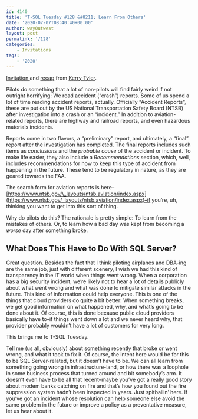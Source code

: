 ```yaml
---
id: 4140
title: 'T-SQL Tuesday #128 &#8211; Learn From Others'
date: '2020-07-07T08:40:40+00:00'
author: way0utwest
layout: post
permalink: '/128'
categories:
    - Invitations
tags:
    - '2020'
---
```


[Invitation ](https://www.airbornegeek.com/2020/07/t-sql-tuesday-128-learn-from-others/) and [recap](https://www.airbornegeek.com/2020/07/t-sql-tuesday-128-lets-talk-about-your-incident-reports/) from [Kerry Tyler](https://www.airbornegeek.com/).

Pilots do something that a lot of non-pilots will find fairly weird if not outright horrifying: We read accident (“crash”) reports. Some of us spend a lot of time reading accident reports, actually. Officially “Accident Reports”, these are put out by the US National Transportation Safety Board (NTSB) after investigation into a crash or an “incident.” In addition to aviation-related reports, there are highway and railroad reports, and even hazardous materials incidents.

Reports come in two flavors, a “preliminary” report, and ultimately, a “final” report after the investigation has completed. The final reports includes such items as *conclusions* and the *probable cause* of the accident or incident. To make life easier, they also include a *Recommendations* section, which, well, includes recommendations for how to keep this type of accident from happening in the future. These tend to be regulatory in nature, as they are geared towards the FAA.

The search form for aviation reports is here–[https://www.ntsb.gov/\_layouts/ntsb.aviation/index.aspx](https://www.ntsb.gov/_layouts/ntsb.aviation/index.aspx)–if you’re, uh, thinking you want to get into this sort of thing.

Why do pilots do this? The rationale is pretty simple: To learn from the mistakes of others. Or, to learn how a bad day was kept from becoming a *worse* day after something broke.

## What Does This Have to Do With SQL Server?

Great question. Besides the fact that I think piloting airplanes and DBA-ing are the same job, just with different scenery, I wish we had this kind of transparency in the IT world when things went wrong. When a corporation has a big security incident, we’re likely not to hear a lot of details publicly about what went wrong and what was done to mitigate similar attacks in the future. This kind of information could help everyone. This is one of the things that cloud providers do quite a bit better: When something breaks, we get good information on what happened, why, and what’s going to be done about it. Of course, this is done because public cloud providers basically have to–if things went down a lot and we never heard why, that provider probably wouldn’t have a lot of customers for very long.

This brings me to T-SQL Tuesday.

Tell me (us all, obviously) about something recently that broke or went wrong, and what it took to fix it. Of course, the intent here would be for this to be SQL Server-related, but it doesn’t have to be. We can all learn from something going wrong in infrastructure-land, or how there was a loophole in some business process that turned around and bit somebody’s arm. It doesn’t even have to be all that recent–maybe you’ve got a really good story about modem banks catching on fire and that’s how you found out the fire suppression system hadn’t been inspected in years. Just spitballin’ here. If you’ve got an incident whose resolution can help someone else avoid the same problem in the future or improve a policy as a preventative measure, let us hear about it.